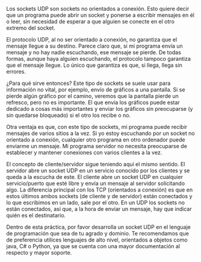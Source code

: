 Los sockets UDP son sockets no orientados a conexión. Esto quiere decir que un programa puede abrir un socket y ponerse a escribir mensajes en él o leer, sin necesidad de esperar a que alguien se conecte en el otro extremo del socket.

El protocolo UDP, al no ser orientado a conexión, no garantiza que el mensaje llegue a su destino. Parece claro que, si mi programa envía un mensaje y no hay nadie escuchando, ese mensaje se pierde. De todas formas, aunque haya alguien escuchando, el protocolo tampoco garantiza que el mensaje llegue. Lo único que garantiza es que, si llega, llega sin errores.

¿Para qué sirve entonces? Este tipo de sockets se suele usar para información no vital, por ejemplo, envío de gráficos a una pantalla. Si se pierde algún gráfico por el camino, veremos que la pantalla pierde un refresco, pero no es importante. El que envía los gráficos puede estar dedicado a cosas más importantes y enviar los gráficos sin preocuparse (y sin quedarse bloqueado) si el otro los recibe o no.

Otra ventaja es que, con este tipo de sockets, mi programa puede recibir mensajes de varios sitios a la vez. Si yo estoy escuchando por un socket no orientado a conexión, cualquier otro programa en otro ordenador puede enviarme un mensaje. Mi programa servidor no necesita preocuparse de establecer y mantener conexiones con varios clientes a la vez.

El concepto de cliente/servidor sigue teniendo aquí el mismo sentido. El servidor abre un socket UDP en un servicio conocido por los clientes y se queda a la escucha de este. El cliente abre un socket UDP en cualquier servicio/puerto que esté libre y envía un mensaje al servidor solicitando algo. La diferencia principal con los TCP (orientados a conexión) es que en estos últimos ambos sockets (de cliente y de servidor) están conectados y lo que escribimos en un lado, sale por el otro. En un UDP los sockets no están conectados, así que, a la hora de enviar un mensaje, hay que indicar quién es el destinatario.

Dentro de esta práctica, por favor desarrolla un socket UDP en el lenguaje de programación que sea de tu agrado y dominio. Te recomendamos que de preferencia utilices lenguajes de alto nivel, orientados a objetos como java, C# o Python, ya que se cuenta con una mayor documentación al respecto y mayor soporte.

